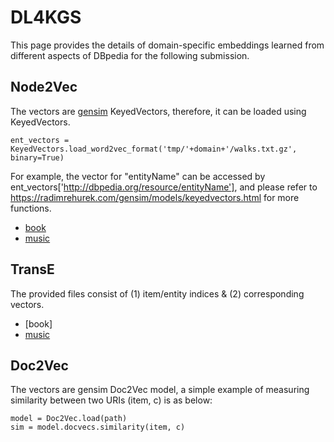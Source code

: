 # DL4KGS
This page provides the details of domain-specific embeddings learned from different aspects of DBpedia for the following submission.

## Node2Vec
The vectors are [gensim](https://radimrehurek.com/gensim/) KeyedVectors, therefore, it can be loaded using KeyedVectors.
```
ent_vectors = KeyedVectors.load_word2vec_format('tmp/'+domain+'/walks.txt.gz', binary=True)
```
For example, the vector for "entityName" can be accessed by ent_vectors['http://dbpedia.org/resource/entityName'], and please refer to https://radimrehurek.com/gensim/models/keyedvectors.html for more functions.
- [book](https://drive.google.com/open?id=1E3FscznHFfFbqtk9ydaRbdAFG80R7SuB)
- [music](https://drive.google.com/open?id=17rvBNN1tpPG_JhlFGEN_jRH816fz6JMm)

## TransE
The provided files consist of (1) item/entity indices & (2) corresponding vectors.
- [book]
- [music](https://drive.google.com/open?id=1ZzFRyESVLslsCeGxq_gPaNdnOjALRx7Y)

## Doc2Vec
The vectors are gensim Doc2Vec model, a simple example of measuring similarity between two URIs (item, c) is as below:
```
model = Doc2Vec.load(path)
sim = model.docvecs.similarity(item, c)
```
